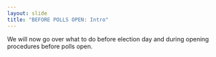 ```yaml
---
layout: slide
title: "BEFORE POLLS OPEN: Intro"
---
```


We will now go over what to do before election day and during opening procedures before polls open.
